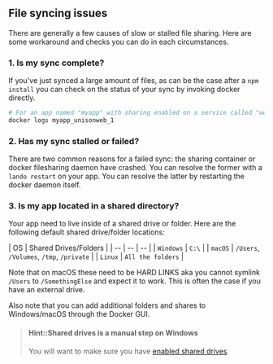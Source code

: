 File syncing issues
-------------------

There are generally a few causes of slow or stalled file sharing. Here are some workaround and checks you can do in each circumstances.

### 1. Is my sync complete?

If you've just synced a large amount of files, as can be the case after a `npm install` you can check on the status of your sync by invoking docker directly.

```bash
# For an app named "myapp" with sharing enabled on a service called "web"
docker logs myapp_unisonweb_1
```

### 2. Has my sync stalled or failed?

There are two common reasons for a failed sync: the sharing container or docker filesharing daemon have crashed. You can resolve the former with a `lando restart` on your app. You can resolve the latter by restarting the docker daemon itself.

### 3. Is my app located in a shared directory?

Your app need to live inside of a shared drive or folder. Here are the following default shared drive/folder locations:

| OS | Shared Drives/Folders |
| -- | -- | -- |
| `Windows` | `C:\`  |
| `macOS` | `/Users`, `/Volumes`, `/tmp`, `/private` |
| `Linux` | `All the folders` |

Note that on macOS these need to be HARD LINKS aka you cannot symlink `/Users` to `/SomethingElse` and expect it to work. This is often the case if you have an external drive.

Also note that you can add additional folders and shares to Windows/macOS through the Docker GUI.

> #### Hint::Shared drives is a manual step on Windows
>
>  You will want to make sure you have [enabled shared drives](https://docs.docker.com/docker-for-windows/#/shared-drives).

